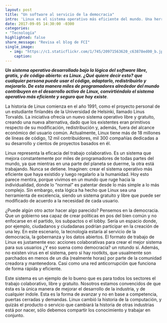 ```yaml
---
layout: post
title: "Un software al servicio de la democracia"
intro: 'Linux es el sistema operativo más eficiente del mundo. Una herramienta que inspira el trabajo colaborativo.'
date: 2017-09-05 14:30:00 -0300
categories:
- "Tecnología"
highlighted: false
share_message: "Revisa el blog de FCI"
single_image:
  - img: "https://c1.staticflickr.com/1/745/20971563620_c63878ed00_b.jpg"
    caption:
---
```

***Un sistema operativo desarrollado bajo la lógica del software libre, gratis, y de código abierto: es Linux. ¿Qué quiere decir esto? que cualquier persona puede usar el código, adaptarlo, redistribuirlo y mejorarlo. De esta manera miles de programadores alrededor del mundo contribuyen en el desarrollo activo de Linux, convirtiéndolo el sistema operativo más eficiente y seguro que hoy existe***.

La historia de Linux comienza en el año 1991, como el proyecto personal de un estudiante finlandés de la Universidad de Helsinki, llamado Linus Torvalds. La iniciativa ofrecía un nuevo sistema operativo libre y gratuito, creando una nueva alternativa, dado que los existentes eran primitivos respecto de su modificación, redistribución y, además, fuera del alcance económico del usuario común. Actualmente, Linux tiene más de 18 millones de líneas de código, 12 mil contribuidores, mil 300 compañías dedicadas a su desarrollo y cientos de proyectos basados en él.

Linux representa la eficacia del trabajo colaborativo. Es un sistema que mejora constantemente por miles de programadores de todas partes del mundo, ya que mientras en una parte del planeta se duerme, la otra está trabajando. Nunca se detiene. Imaginen: crear el sistema operativo más eficiente que haya existido y luego regalarlo a la humanidad. Hoy esto parece mentira, porque vivimos en un mundo que ruge hacia la individualidad, donde lo “normal” es patentar desde lo más simple a lo más complejo. Sin embargo, esta lógica ha hecho que Linux sea una herramienta de excelencia, siendo un sistema gratuito y libre que puede ser modificado de acuerdo a la necesidad de cada usuario.

¿Puede algún otro actor hacer algo parecido? Pensemos en la democracia. Que un gobierno sea capaz de crear políticas en pos del bien común y no enfocarse en el partido, los subpactos o el lobby. Sería un espacio donde, por ejemplo, ciudadanos y ciudadanas podrían participar en la creación de una ley. En este escenario, la tecnología estaría al servicio de la  democracia, la gobernanza y los datos abiertos. El formato de trabajo de Linux es justamente eso: acciones colaborativas para crear el mejor sistema para sus usuarios ¿Y eso suena como democracia? un rotundo sí. Además, no existen virus en el sistema, pero sí hay rootkits, que usualmente son parchados en menos de un día (realmente horas) por parte de la comunidad creadora y mantenedora. Casi como una red anticorrupción que funciona  de forma rápida y eficiente.

Este sistema es un ejemplo de lo bueno que es para todos los sectores el trabajo colaborativo, libre y gratuito. Nosotros estamos convencidos de que ésta es la única manera de mejorar el desarrollo de la industria, y de cualquier índole. Esta es la forma de avanzar y no en base a competencia, puertas cerradas y demandas. Linux cambió la historia de la computación, y quizás el producto o servicio que cambiará la historia de otras industrias está por nacer, sólo debemos compartir los conocimiento y trabajar en conjunto.
